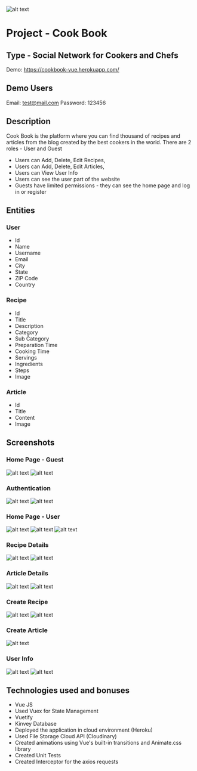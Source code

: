 ![alt text](https://image.prntscr.com/image/A9MNBfu6Qee1KSGft1bztA.png)
# Project - Cook Book

## Type - Social Network for Cookers and Chefs

Demo: https://cookbook-vue.herokuapp.com/

## Demo Users
Email: test@mail.com
Password: 123456

## Description
Cook Book is the platform where you can find thousand of recipes and articles from the blog created by the best cookers in the world.
There are 2 roles - User and Guest
- Users can Add, Delete, Edit Recipes,
- Users can Add, Delete, Edit Articles,
- Users can View User Info
- Users can see the user part of the website
- Guests have limited permissions - they can see the home page and log in or register

## Entities

### User
  - Id
  - Name
  - Username
  - Email
  - City
  - State
  - ZIP Code
  - Country
### Recipe
  - Id 
  - Title
  - Description
  - Category
  - Sub Category
  - Preparation Time
  - Cooking Time
  - Servings
  - Ingredients
  - Steps
  - Image
### Article
  - Id
  - Title
  - Content
  - Image
## Screenshots
### Home Page - Guest
![alt text](https://image.prntscr.com/image/my9yjbsRRW6n0Ica04jkBg.png)
![alt text](https://image.prntscr.com/image/sqebbqJiSp_IpPLX1Lma2w.png)
### Authentication
![alt text](https://image.prntscr.com/image/_0iC0672TZ26uNdRYQXm2w.png)
![alt text](https://image.prntscr.com/image/I-VjfMThQJe78lCPJTL2bA.png)
### Home Page - User
![alt text](https://image.prntscr.com/image/zJq3oiVDRkaO3JCFnG-aJQ.png)
![alt text](https://image.prntscr.com/image/JWwYjAq7R5mIdYLMwYvCaA.png)
![alt text](https://image.prntscr.com/image/BpxuL_L5T3Kiv79wGdKpJg.png)
### Recipe Details
![alt text](https://image.prntscr.com/image/b-0PIEeDTwOl5ZTQWzA9-Q.png)
![alt text](https://image.prntscr.com/image/YGxyuE_5S_SuVmd2na-ZLA.png)
### Article Details
![alt text](https://image.prntscr.com/image/gYSrllNjRyCy04UnQCdRrw.png)
![alt text](https://image.prntscr.com/image/g-oQTCNRRqeYlHE10T0EhQ.png)
### Create Recipe
![alt text](https://image.prntscr.com/image/7-RxCrSqSySb094AdN2OXw.png)
![alt text](https://image.prntscr.com/image/_OPu2D-zQbKKrBHC0iiM5Q.png)
### Create Article
![alt text](https://image.prntscr.com/image/GJv7n8dHRAiozi8DyrPNMg.png)
### User Info
![alt text](https://image.prntscr.com/image/6rrsxtIoRMKS03Bd_PeYqQ.png)
![alt text](https://image.prntscr.com/image/xiK04iS7RTiUCRo3OFjeuA.png)

## Technologies used and bonuses

 - Vue JS
 - Used Vuex for State Management
 - Vuetify
 - Kinvey Database
 - Deployed the application in cloud environment (Heroku)
 - Used File Storage Cloud API (Cloudinary)
 - Created animations using Vue's built-in transitions and Animate.css library
 - Created Unit Tests
 - Created Interceptor for the axios requests

